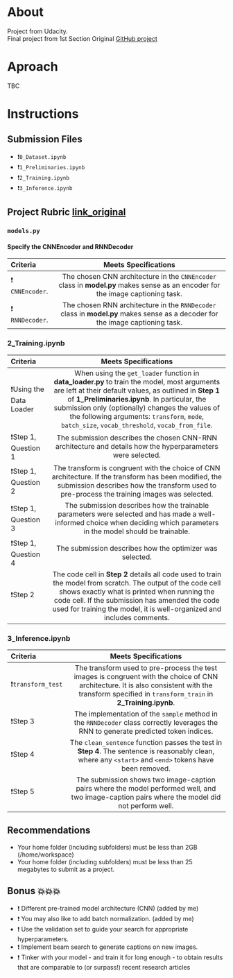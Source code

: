 # About
Project from Udacity. <br>
Final project from 1st Section 
Original [GitHub project](https://github.com/udacity/CVND---Image-Captioning-Project)


# Aproach
TBC

# Instructions

## Submission Files
* :exclamation:`0_Dataset.ipynb`
* :exclamation:`1_Preliminaries.ipynb`
* :exclamation:`2_Training.ipynb`
* :exclamation:`3_Inference.ipynb`

## Project Rubric [link_original](https://review.udacity.com/#!/rubrics/1427/view)

### `models.py`

#### Specify the CNNEncoder and RNNDecoder
| Criteria       		|     Meets Specifications	        			            | 
|:---------------------|:---------------------------------------------------------:| 
| :exclamation: `CNNEncoder`. |  The chosen CNN architecture in the `CNNEncoder` class in **model.py** makes sense as an encoder for the image captioning task.|
| :exclamation: `RNNDecoder`. |  The chosen RNN architecture in the `RNNDecoder` class in **model.py** makes sense as a decoder for the image captioning task.|


### 2_Training.ipynb

| Criteria       		|     Meets Specifications	        			            | 
|:---------------------|:---------------------------------------------------------:| 
| ❗Using the Data Loader |  When using the `get_loader` function in **data_loader.py** to train the model, most arguments are left at their default values, as outlined in **Step 1** of **1_Preliminaries.ipynb**. In particular, the submission only (optionally) changes the values of the following arguments: `transform`, `mode`, `batch_size`, `vocab_threshold`, `vocab_from_file`. |
| ❗Step 1, Question 1 |  The submission describes the chosen CNN-RNN architecture and details how the hyperparameters were selected. |
| ❗Step 1, Question 2 |  The transform is congruent with the choice of CNN architecture. If the transform has been modified, the submission describes how the transform used to pre-process the training images was selected.|
| ❗Step 1, Question 3 |  The submission describes how the trainable parameters were selected and has made a well-informed choice when deciding which parameters in the model should be trainable.|
| ❗Step 1, Question 4 |  The submission describes how the optimizer was selected.|
| ❗Step 2 |  The code cell in **Step 2** details all code used to train the model from scratch. The output of the code cell shows exactly what is printed when running the code cell. If the submission has amended the code used for training the model, it is well-organized and includes comments.|

### 3_Inference.ipynb

| Criteria       		|     Meets Specifications	        			            | 
|:---------------------|:---------------------------------------------------------:| 
| ❗`transform_test` |  The transform used to pre-process the test images is congruent with the choice of CNN architecture. It is also consistent with the transform specified in `transform_train` in **2_Training.ipynb**.| 
| ❗Step 3 | The implementation of the `sample` method in the `RNNDecoder` class correctly leverages the RNN to generate predicted token indices.| 
| ❗Step 4 | The `clean_sentence` function passes the test in **Step 4**. The sentence is reasonably clean, where any `<start>` and `<end>` tokens have been removed.| 
| ❗Step 5 | The submission shows two image-caption pairs where the model performed well, and two image-caption pairs where the model did not perform well.| 


## Recommendations
* Your home folder (including subfolders) must be less than 2GB (/home/workspace)
* Your home folder (including subfolders) must be less than 25 megabytes to submit as a project.


## Bonus :boom::boom::boom:
* ❗ Different pre-trained model architecture (CNN) (added by me)
* ❗ You may also like to add batch normalization. (added by me)
* ❗ Use the validation set to guide your search for appropriate hyperparameters.
* ❗ Implement beam search to generate captions on new images.
* ❗ Tinker with your model - and train it for long enough - to obtain results that are comparable to (or surpass!) recent research articles

